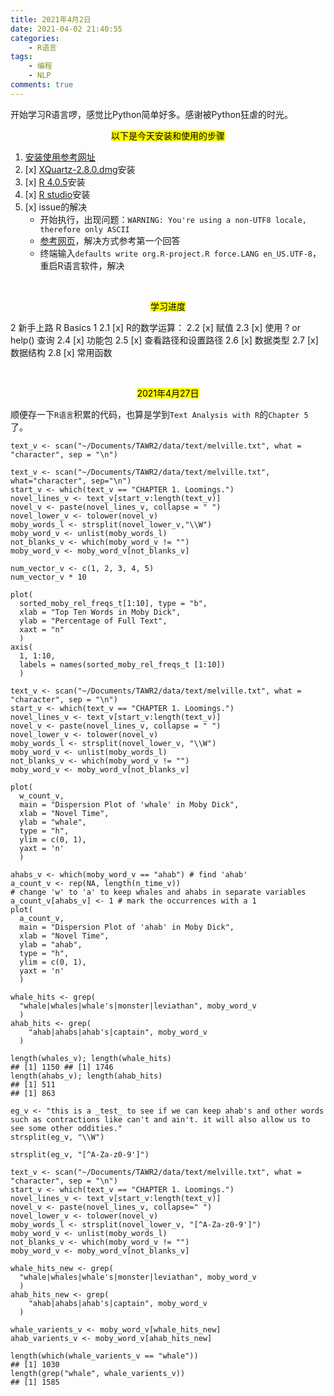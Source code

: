```yaml
---
title: 2021年4月2日
date: 2021-04-02 21:40:55
categories: 
    - R语言
tags: 
    - 编程
    - NLP
comments: true
---
```


开始学习R语言啰，感觉比Python简单好多。感谢被Python狂虐的时光。

<center><mark>以下是今天安装和使用的步骤</mark></center>

1. [安装使用参考网址](https://bookdown.org/qiyuandong/intro_r/)
2. [x] [XQuartz-2.8.0.dmg](https://www.xquartz.org/)安装
3. [x] [R 4.0.5](https://cran.r-project.org/)安装
4. [x] [R studio](https://www.rstudio.com/products/rstudio/download/#download)安装
5. [x] issue的解决
    - 开始执行，出现问题：`WARNING: You're using a non-UTF8 locale, therefore only ASCII`
    - [参考网页](https://stackoverflow.com/questions/9689104/installing-r-on-mac-warning-messages-setting-lc-ctype-failed-using-c)，解决方式参考第一个回答
    - 终端输入`defaults write org.R-project.R force.LANG en_US.UTF-8`，重启R语言软件，解决


&nbsp;

<center><mark>学习进度</mark></center>

2 新手上路 R Basics 1
2.1 [x] R的数学运算：
2.2 [x] 赋值
2.3 [x] 使用 ? or help() 查询
2.4 [x] 功能包
2.5 [x] 查看路径和设置路径
2.6 [x] 数据类型
2.7 [x] 数据结构
2.8 [x] 常用函数


&nbsp;

<center><mark>2021年4月27日</mark></center>

顺便存一下`R语言`积累的代码，也算是学到`Text Analysis with R`的`Chapter 5`了。

```
text_v <- scan("~/Documents/TAWR2/data/text/melville.txt", what = "character", sep = "\n")

text_v <- scan("~/Documents/TAWR2/data/text/melville.txt", what="character", sep="\n") 
start_v <- which(text_v == "CHAPTER 1. Loomings.") 
novel_lines_v <- text_v[start_v:length(text_v)] 
novel_v <- paste(novel_lines_v, collapse = " ") 
novel_lower_v <- tolower(novel_v) 
moby_words_l <- strsplit(novel_lower_v,"\\W") 
moby_word_v <- unlist(moby_words_l) 
not_blanks_v <- which(moby_word_v != "") 
moby_word_v <- moby_word_v[not_blanks_v]

num_vector_v <- c(1, 2, 3, 4, 5) 
num_vector_v * 10

plot(
  sorted_moby_rel_freqs_t[1:10], type = "b", 
  xlab = "Top Ten Words in Moby Dick", 
  ylab = "Percentage of Full Text", 
  xaxt = "n"
  ) 
axis( 
  1, 1:10, 
  labels = names(sorted_moby_rel_freqs_t [1:10])
  )

text_v <- scan("~/Documents/TAWR2/data/text/melville.txt", what = "character", sep = "\n") 
start_v <- which(text_v == "CHAPTER 1. Loomings.") 
novel_lines_v <- text_v[start_v:length(text_v)] 
novel_v <- paste(novel_lines_v, collapse = " ") 
novel_lower_v <- tolower(novel_v) 
moby_words_l <- strsplit(novel_lower_v, "\\W")
moby_word_v <- unlist(moby_words_l) 
not_blanks_v <- which(moby_word_v != "") 
moby_word_v <- moby_word_v[not_blanks_v]

plot( 
  w_count_v, 
  main = "Dispersion Plot of 'whale' in Moby Dick", 
  xlab = "Novel Time", 
  ylab = "whale", 
  type = "h", 
  ylim = c(0, 1), 
  yaxt = 'n'
  )

ahabs_v <- which(moby_word_v == "ahab") # find 'ahab' 
a_count_v <- rep(NA, length(n_time_v))
# change 'w' to 'a' to keep whales and ahabs in separate variables 
a_count_v[ahabs_v] <- 1 # mark the occurrences with a 1 
plot( 
  a_count_v, 
  main = "Dispersion Plot of 'ahab' in Moby Dick", 
  xlab = "Novel Time", 
  ylab = "ahab", 
  type = "h", 
  ylim = c(0, 1), 
  yaxt = 'n'
  )

whale_hits <- grep(
  "whale|whales|whale's|monster|leviathan", moby_word_v 
  ) 
ahab_hits <- grep(
    "ahab|ahabs|ahab's|captain", moby_word_v
  )

length(whales_v); length(whale_hits)
## [1] 1150 ## [1] 1746 
length(ahabs_v); length(ahab_hits)
## [1] 511
## [1] 863

eg_v <- "this is a _test_ to see if we can keep ahab's and other words such as contractions like can't and ain't. it will also allow us to see some other oddities." 
strsplit(eg_v, "\\W")

strsplit(eg_v, "[^A-Za-z0-9']")

text_v <- scan("~/Documents/TAWR2/data/text/melville.txt", what = "character", sep = "\n") 
start_v <- which(text_v == "CHAPTER 1. Loomings.") 
novel_lines_v <- text_v[start_v:length(text_v)] 
novel_v <- paste(novel_lines_v, collapse=" ") 
novel_lower_v <- tolower(novel_v)
moby_words_l <- strsplit(novel_lower_v, "[^A-Za-z0-9']") 
moby_word_v <- unlist(moby_words_l) 
not_blanks_v <- which(moby_word_v != "") 
moby_word_v <- moby_word_v[not_blanks_v]

whale_hits_new <- grep(
  "whale|whales|whale's|monster|leviathan", moby_word_v 
  ) 
ahab_hits_new <- grep(
    "ahab|ahabs|ahab's|captain", moby_word_v
  )

whale_varients_v <- moby_word_v[whale_hits_new] 
ahab_varients_v <- moby_word_v[ahab_hits_new]

length(which(whale_varients_v == "whale"))
## [1] 1030 
length(grep("whale", whale_varients_v))
## [1] 1585
```